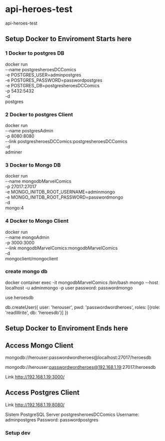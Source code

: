 # api-heroes-test
api-heroes-test


## Setup Docker to Enviroment Starts here

### 1 Docker to postgres DB
docker run \
    --name postgresheroesDCComics \
    -e POSTGRES_USER=adminpostgres \
    -e POSTGRES_PASSWORD=passwordpostgres \
    -e POSTGRES_DB=postgresheroesDCComics \
    -p 5432:5432 \
    -d \
    postgres

### 2 Docker to postgres Client

docker run \
    --name postgresAdmin \
    -p 8080:8080 \
    --link postgresheroesDCComics:postgresheroesDCComics \
    -d \
    adminer

### 3 Docker to Mongo DB

docker run \
    --name mongodbMarvelComics \
    -p 27017:27017 \
    -e MONGO_INITDB_ROOT_USERNAME=adminmongo \
    -e MONGO_INITDB_ROOT_PASSWORD=passwordmongo \
    -d \
    mongo:4

### 4 Docker to Mongo Client

docker run \
    --name mongoAdmin \
    -p 3000:3000 \
    --link mongodbMarvelComics:mongodbMarvelComics \
    -d \
    mongoclient/mongoclient

### create mongo db
docker container exec -it mongodbMarvelComics /bin/bash
mongo --host localhost -u adminmongo -p 
user password: passwordmongo 

use heroesdb

db.createUser({
    user: 'herouser',
    pwd: 'passwordwordheroes',
    roles: [{role: 'readWrite', db: 'heroesdb'}]
})

## Setup Docker to Enviroment Ends here

## Access Mongo Client

mongodb://herouser:passwordwordheroes@localhost:27017/heroesdb

mongodb://herouser:passwordwordheroes@192.168.1.19:27017/heroesdb

Link http://192.168.1.19:3000/ 


## Access Postgres Client

Link http://192.168.1.19:8080/

Sistem PostgreSQL
Server postgresheroesDCComics
Username: adminpostgres
Password: passwordpostgres

### Setup dev ###

